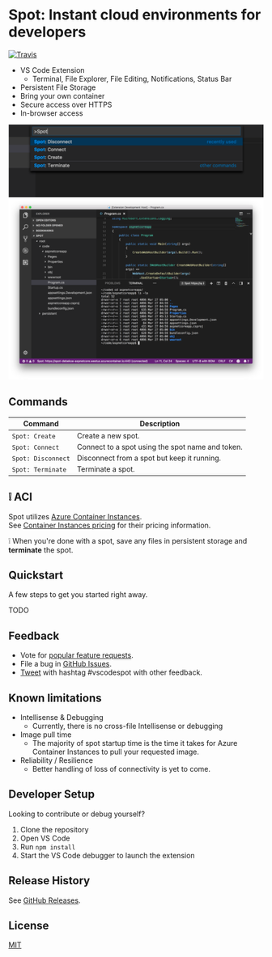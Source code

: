 # Spot: Instant cloud environments for developers

[![Travis](https://travis-ci.com/derekbekoe/vscode-spot.svg?token=ng6izydYD2zkXPDRE5DP&branch=dev)](https://travis-ci.com/derekbekoe/vscode-spot)

- VS Code Extension
    - Terminal, File Explorer, File Editing, Notifications, Status Bar
- Persistent File Storage
- Bring your own container
- Secure access over HTTPS
- In-browser access

![Spot VS Code extension commands](doc/assets/spot_screenshot1.png "Spot VS Code extension commands")
![Connected to spot](doc/assets/spot_screenshot2.png "Connected to spot")


## Commands

| Command | Description |
| --- |---|
| `Spot: Create`     | Create a new spot.
| `Spot: Connect`    | Connect to a spot using the spot name and token.
| `Spot: Disconnect` | Disconnect from a spot but keep it running.
| `Spot: Terminate`  | Terminate a spot.


## :grey_exclamation: ACI
Spot utilizes [Azure Container Instances](https://azure.microsoft.com/en-us/services/container-instances/).  
See [Container Instances pricing](https://azure.microsoft.com/en-us/pricing/details/container-instances/) for their pricing information.

:grey_exclamation: When you're done with a spot, save any files in persistent storage and **terminate** the spot.


## Quickstart

A few steps to get you started right away.

TODO


## Feedback

* Vote for [popular feature requests](https://github.com/derekbekoe/vscode-spot/issues?q=is%3Aopen+is%3Aissue+label%3Afeature-request+sort%3Areactions-%2B1-desc).
* File a bug in [GitHub Issues](https://github.com/derekbekoe/vscode-spot/issues).
* [Tweet](https://twitter.com/search?q=vscodespot) with hashtag #vscodespot with other feedback.


## Known limitations

- Intellisense & Debugging
    - Currently, there is no cross-file Intellisense or debugging
- Image pull time
    - The majority of spot startup time is the time it takes for Azure Container Instances to pull your requested image.
- Reliability / Resilience
    - Better handling of loss of connectivity is yet to come.


## Developer Setup

Looking to contribute or debug yourself?

1. Clone the repository
2. Open VS Code
3. Run `npm install`
4. Start the VS Code debugger to launch the extension


## Release History

See [GitHub Releases](https://github.com/derekbekoe/vscode-spot/releases).


## License
[MIT](LICENSE.md)
